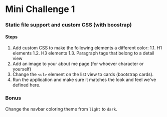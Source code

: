 # Mini Challenge 1
### Static file support and custom CSS (with boostrap)
#### Steps
1. Add custom CSS to make the following elements a different color:
1.1. H1 elements
1.2. H3 elements
1.3. Paragraph tags that belong to a detail view
2. Add an image to your about me page (for whoever character or yourself)
3. Change the `<ul>` element on the list view to cards (bootstrap cards).
4. Run the application and make sure it matches the look and feel we've defined here.

### Bonus
Change the navbar coloring theme from `light` to `dark`.